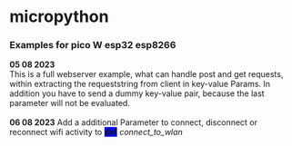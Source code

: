 # micropython
<!DOCTYPE html>
<html>
  <head>
  </head>
  <body>
<h3>Examples for pico W esp32 esp8266</h3>
<b>05 08 2023</b><br>
This is a full webserver example, what can handle post and get requests, within extracting the requeststring from client in key-value Params. In addition you have to send a dummy key-value pair, because the last parameter will not be evaluated. 
<br><br>
<b>06 08 2023</b>
Add a additional Parameter to connect, disconnect or reconnect wifi activity to <b style='background: blue'>def</b> <i>connect_to_wlan</i>
  </body>
</html>
